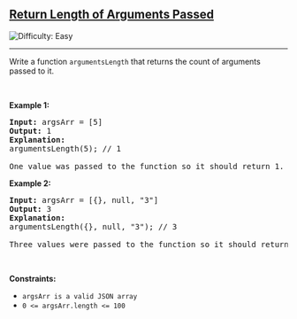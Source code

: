 <h2><a href="https://leetcode.com/problems/return-length-of-arguments-passed">Return Length of Arguments Passed</a></h2> <img src='https://img.shields.io/badge/Difficulty-Easy-brightgreen' alt='Difficulty: Easy' /><hr>Write a function&nbsp;<code>argumentsLength</code> that returns the count of arguments passed to it.
<p>&nbsp;</p>
<p><strong class="example">Example 1:</strong></p>


<pre>
<strong>Input:</strong> argsArr = [5]
<strong>Output:</strong> 1
<strong>Explanation:</strong>
argumentsLength(5); // 1

One value was passed to the function so it should return 1.
</pre>

<p><strong class="example">Example 2:</strong></p>

<pre>
<strong>Input:</strong> argsArr = [{}, null, &quot;3&quot;]
<strong>Output:</strong> 3
<strong>Explanation:</strong> 
argumentsLength({}, null, &quot;3&quot;); // 3

Three values were passed to the function so it should return 3.
</pre>

<p>&nbsp;</p>
<p><strong>Constraints:</strong></p>

<ul>
	<li><code>argsArr is a valid JSON array</code></li>
	<li><code>0 &lt;= argsArr.length &lt;= 100</code></li>
</ul>
